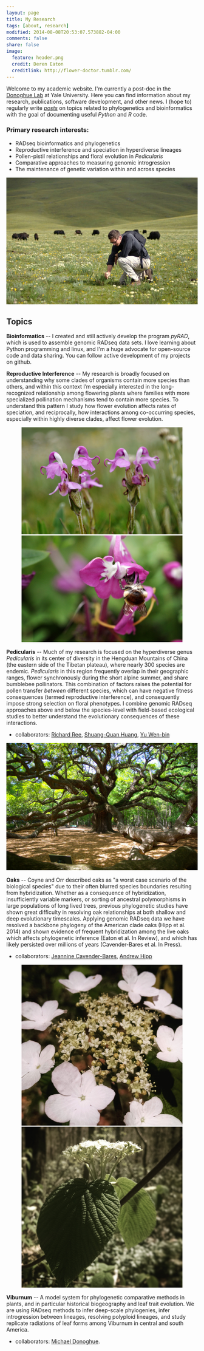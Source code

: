 ```yaml
---
layout: page
title: My Research
tags: [about, research]
modified: 2014-08-08T20:53:07.573882-04:00
comments: false
share: false
image:
  feature: header.png
  credit: Deren Eaton
  creditlink: http://flower-doctor.tumblr.com/
---
```


Welcome to my academic website. I'm currently a post-doc in the [Donoghue Lab](http://donoghuelab.yale.edu/) at Yale University. Here you can find information about my research, publications, software development, and other news. I (hope to) regularly write [_posts_](/posts/) on topics related to phylogenetics and bioinformatics with the goal of documenting useful _Python_ and _R_ code. 

### Primary research interests:  

* RADseq bioinformatics and phylogenetics  
* Reproductive interference and speciation in hyperdiverse lineages  
* Pollen-pistil relationships and floral evolution in _Pedicularis_  
* Comparative approaches to measuring genomic introgression 
* The maintenance of genetic variation within and across species

<a href="/images/deren_fieldwork.jpg"><img src="/images/deren_fieldwork.jpg"></a>

## Topics  

__Bioinformatics__ -- I created and still actively develop the program _pyRAD_, which is used to assemble genomic RADseq data sets. I love learning about Python programming and linux, and I'm a huge advocate for open-source code and data sharing. You can follow active development of my projects on github.  

__Reproductive Interference__ -- My research is broadly focused on understanding why some clades of organisms contain more species than others, and within this context I’m especially interested in the long-recognized relationship among flowering plants where families with more specialized pollination mechanisms tend to contain more species. To understand this pattern I study how flower evolution affects rates of speciation, and reciprocally, how interactions among co-occurring species, especially within highly diverse clades, affect flower evolution.


<figure class="half">
	<a href="/images/integ-1024x680.jpg"><img src="/images/integ-1024x680.jpg"></a>
        <a href="/images/siphonantha_bee.jpg"><img src="/images/siphonantha_bee.jpg"></a>	
</figure>    


__Pedicularis__ -- Much of my research is focused on the hyperdiverse genus _Pedicularis_ in its center of diversity in the Hengduan Mountains of China (the eastern side of the Tibetan plateau), where nearly 300 species are endemic. _Pedicularis_ in this region frequently overlap in their geographic ranges, flower synchronously during the short alpine summer, and share bumblebee pollinators. This combination of factors raises the potential for pollen transfer _between_ different species, which can have negative fitness consequences (termed reproductive interference), and consequently impose strong selection on floral phenotypes. I combine genomic RADseq approaches above and below the species-level with field-based ecological studies to better understand the evolutionary consequences of these interactions.  

+ collaborators: [Richard Ree](http://www.reelab.net), 
  		 	   [Shuang-Quan Huang](http://www.researchgate.net/profile/Shuang-Quan_Huang/),
			   		 [Yu Wen-bin](http://wbyu.wikispaces.com/home)   

<a href="/images/angel_oak.jpg"><img src="/images/angel_oak.jpg"></a>  

__Oaks__ -- Coyne and Orr described oaks as "a worst case scenario of the biological species" due to their often blurred species boundaries resulting from hybridization. Whether as a consequence of hybridization, insufficiently variable markers, or sorting of ancestral polymorphisms in large populations of long lived trees, previous phylogenetic studies have shown great difficulty in resolving oak relationships at both shallow and deep evolutionary timescales. Applying genomic RADseq data we have resolved a backbone phylogeny of the American clade oaks (Hipp et al. 2014) and shown evidence of frequent hybridization among the live oaks which affects phylogenetic inference (Eaton et al. In Review), and which has likely persisted over millions of years (Cavender-Bares et al. In Press).  

+ collaborators: [Jeannine Cavender-Bares](http://www.cbs.umn.edu/research/research-cbs/faculty-labs/cavender),
  		 	    [Andrew Hipp](http://systematics.mortonarb.org/lab/)  

<figure class="half">
        <a href="/images/Viburnum_lantanoides.jpg"><img src="/images/Viburnum_lantanoides.jpg"></a>
        <a href="/images/Viburnum_lantanoides2.jpg"><img src="/images/Viburnum_lantanoides2.jpg"></a>
</figure>  

__Viburnum__ -- A model system for phylogenetic comparative methods in plants, and in particular historical biogeography and leaf trait evolution. We are using RADseq methods to infer deep-scale phylogenies, infer introgression between lineages, resolving polyploid lineages, and study replicate radiations of leaf forms among Viburnum in central and south America. 

+ collaborators: [Michael Donoghue](http://www.donoghuelab.yale.edu). 




